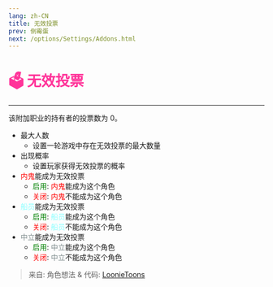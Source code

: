 ```yaml
---
lang: zh-CN
title: 无效投票
prev: 倒霉蛋
next: /options/Settings/Addons.html
---
```


# <font color=#ff3399>🗳️ <b>无效投票</b></font> <Badge text="有害类" type="tip" vertical="middle"/>
---

该附加职业的持有者的投票数为 0。
* 最大人数
  * 设置一轮游戏中存在无效投票的最大数量
* 出现概率
  * 设置玩家获得无效投票的概率
* <font color=red>内鬼</font>能成为无效投票
  * <font color=green>启用</font>: <font color=red>内鬼</font>能成为这个角色
  * <font color=red>关闭</font>: <font color=red>内鬼</font>不能成为这个角色
* <font color=#8cffff>船员</font>能成为无效投票
  * <font color=green>启用</font>: <font color=#8cffff>船员</font>能成为这个角色
  * <font color=red>关闭</font>: <font color=#8cffff>船员</font>不能成为这个角色
* <font color=#7f8c8d>中立</font>能成为无效投票
  * <font color=green>启用</font>: <font color=#7f8c8d>中立</font>能成为这个角色
  * <font color=red>关闭</font>: <font color=#7f8c8d>中立</font>不能成为这个角色

> 来自: 角色想法 & 代码: [LoonieToons](https://github.com/Loonie-Toons/)
